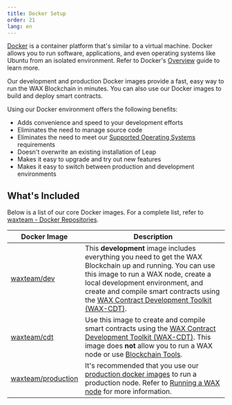 ```yaml
---
title: Docker Setup
order: 21
lang: en
---
```

[Docker](https://www.docker.com/) is a container platform that's similar to a virtual machine. Docker allows you to run software, applications, and even operating systems like Ubuntu from an isolated environment. Refer to Docker's [Overview](https://www.docker.com/why-docker) guide to learn more.

Our development and production Docker images provide a fast, easy way to run the WAX Blockchain in minutes. You can also use our Docker images to build and deploy smart contracts.

Using our Docker environment offers the following benefits:

- Adds convenience and speed to your development efforts
- Eliminates the need to manage source code
- Eliminates the need to meet our [Supported Operating Systems](/docs/tools/os) requirements
- Doesn't overwrite an existing installation of Leap
- Makes it easy to upgrade and try out new features
- Makes it easy to switch between production and development environments

## What's Included

Below is a list of our core Docker images. For a complete list, refer to [waxteam - Docker Repositories](https://hub.docker.com/u/waxteam).

| Docker Image | Description |
|--------------|-------------|
| [waxteam/dev](https://hub.docker.com/r/waxteam/dev) | This **development** image includes everything you need to get the WAX Blockchain up and running. You can use this image to run a WAX node, create a local development environment, and create and compile smart contracts using the [WAX Contract Development Toolkit (WAX-CDT)](/docs/dapp-development/wax-cdt/). |
| [waxteam/cdt](https://hub.docker.com/r/waxteam/cdt) | Use this image to create and compile smart contracts using the [WAX Contract Development Toolkit (WAX-CDT)](/docs/dapp-development/wax-cdt/). This image does **not** allow you to run a WAX node or use [Blockchain Tools](/docs/tools/blockchain_tools). |
| [waxteam/production](https://hub.docker.com/r/waxteam/production) | It's recommended that you use our [production docker images](https://hub.docker.com/r/waxteam/production) to run a production node. Refer to [Running a WAX node](https://github.com/worldwide-asset-exchange/wax-blockchain/tree/develop/samples/mainnet) for more information. |
